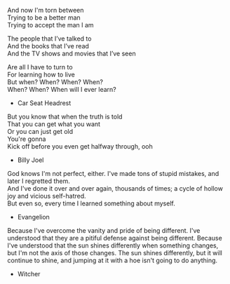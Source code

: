 And now I'm torn between   
Trying to be a better man   
Trying to accept the man I am  

The people that I’ve talked to  
And the books that I’ve read  
And the TV shows and movies that I’ve seen  

Are all I have to turn to  
For learning how to live  
But when? When? When? When?  
When? When? When will I ever learn?  

- Car Seat Headrest

But you know that when the truth is told  
That you can get what you want  
Or you can just get old  
You're gonna  
Kick off before you even get halfway through, ooh  

- Billy Joel

God knows I'm not perfect, either. I've made tons of stupid mistakes, and later I regretted them.  
And I've done it over and over again, thousands of times; a cycle of hollow joy and vicious self-hatred.  
But even so, every time I learned something about myself.  

- Evangelion  

Because I've overcome the vanity and pride of being different. 
I've understood that they are a pitiful defense against being different.
Because I've understood that the sun shines differently when something changes, 
but I'm not the axis of those changes. The sun shines differently, but it will continue to shine,
and jumping at it with a hoe isn't going to do anything.

- Witcher
